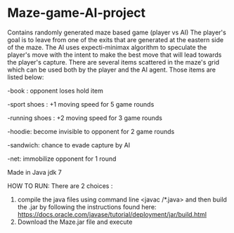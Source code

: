 # Maze-game-AI-project
Contains randomly generated maze based game (player vs AI)
The player's goal is to leave from one of the exits that are generated at the eastern side of the maze. 
The AI uses expecti-minimax algorithm to speculate the player's move with the intent to make the best move that will lead towards the player's capture. 
There are several items scattered in the maze's grid which can be used both by the player and the AI agent.
Those items are listed below: 

-book : opponent loses hold item

-sport shoes : +1 moving speed for 5 game rounds

-running shoes : +2 moving speed for 3 game rounds

-hoodie: become invisible to opponent for 2 game rounds

-sandwich: chance to evade capture by AI

-net: immobilize opponent for 1 round

Made in Java jdk 7

HOW TO RUN:
There are 2 choices : 
1. compile the java files using command line <javac /*.java> and then build the .jar by following the instructions found here: https://docs.oracle.com/javase/tutorial/deployment/jar/build.html
2. Download the Maze.jar file and execute


 
